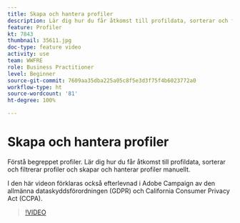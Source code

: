 ```yaml
---
title: Skapa och hantera profiler
description: Lär dig hur du får åtkomst till profildata, sorterar och filtrerar profiler och skapar och hanterar profiler manuellt. Förstå efterlevnad av den allmänna dataskyddsförordningen (GDPR) och California Consumer Privacy Act (CCPA).
feature: Profiler
kt: 7843
thumbnail: 35611.jpg
doc-type: feature video
activity: use
team: WWFRE
role: Business Practitioner
level: Beginner
source-git-commit: 7609aa35dba225a05c8f5e3d3f75f4b6023772a0
workflow-type: ht
source-wordcount: '81'
ht-degree: 100%

---
```


# Skapa och hantera profiler

Förstå begreppet profiler. Lär dig hur du får åtkomst till profildata, sorterar och filtrerar profiler och skapar och hanterar profiler manuellt.

I den här videon förklaras också efterlevnad i Adobe Campaign av den allmänna dataskyddsförordningen (GDPR) och California Consumer Privacy Act (CCPA).

>[!VIDEO](https://video.tv.adobe.com/v/35611?quality=12)
